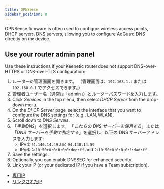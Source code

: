 ```yaml
---
title: OPNSense
sidebar_position: 8
---
```


OPNSense firmware is often used to configure wireless access points, DHCP servers, DNS servers, allowing you to configure AdGuard DNS directly on the device.

## Use your router admin panel

Use these instructions if your Keenetic router does not support DNS-over-HTTPS or DNS-over-TLS configuration:

1. ルーターの管理画面を開きます。 （管理画面は、`192.168.1.1` または `192.168.0.1` でアクセスできます。）
2. 管理者ユーザー名（通常は「admin」）とルーターパスワードを入力します。
3. Click _Services_ in the top menu, then select _DHCP Server_ from the drop-down menu.
4. On the _DHCP Server_ page, select the interface that you want to configure the DNS settings for (e.g., LAN, WLAN).
5. Scroll down to _DNS Servers_.
6. 「_手動DNS_」を選択します。 「_これらの DNS サーバーを使用する_」または 「_DNS サーバーを手動で指定する_」を選択し、以下の DNS サーバーアドレスを入力します:
   - IPv4: `94.140.14.49` and `94.140.14.59`
   - IPv6: `2a10:50c0:0:0:0:0:ded:ff` and `2a10:50c0:0:0:0:0:dad:ff`
7. Save the settings.
8. Optionally, you can enable DNSSEC for enhanced security.
9. Link your IP (or your dedicated IP if you have a Team subscription).

- [専用IP](/private-dns/connect-devices/other-options/dedicated-ip.md)
- [リンクされたIP](/private-dns/connect-devices/other-options/linked-ip.md)
